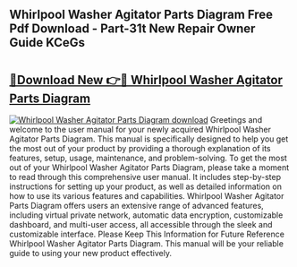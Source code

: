 ## Whirlpool Washer Agitator Parts Diagram Free Pdf Download - Part-31t New Repair Owner Guide KCeGs

# <h2><a href="http://dfis86.blite.top/?on=Whirlpool+Washer+Agitator+Parts+Diagram">🔗Download New 👉🔴 Whirlpool Washer Agitator Parts Diagram</a></h2>

[![Whirlpool Washer Agitator Parts Diagram download](https://i.imgur.com/lujVjoI.png)](http://dfis86.blite.top/?on=Whirlpool+Washer+Agitator+Parts+Diagram)
Greetings and welcome to the user manual for your newly acquired Whirlpool Washer Agitator Parts Diagram. This manual is specifically designed to help you get the most out of your product by providing a thorough explanation of its features, setup, usage, maintenance, and problem-solving. To get the most out of your Whirlpool Washer Agitator Parts Diagram, please take a moment to read through this comprehensive user manual. It includes step-by-step instructions for setting up your product, as well as detailed information on how to use its various features and capabilities. Whirlpool Washer Agitator Parts Diagram offers users an extensive range of advanced features, including virtual private network, automatic data encryption, customizable dashboard, and multi-user access, all accessible through the sleek and customizable interface. Please Keep This Information for Future Reference Whirlpool Washer Agitator Parts Diagram. This manual will be your reliable guide to using your new product effectively.
